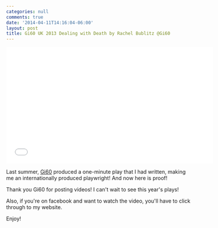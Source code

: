 ```yaml
---
categories: null
comments: true
date: '2014-04-11T14:16:04-06:00'
layout: post
title: Gi60 UK 2013 Dealing with Death by Rachel Bublitz @Gi60
---
```


<iframe width="560" height="315" src="//www.youtube.com/embed/UAP39hrlAiU" frameborder="0" allowfullscreen></iframe>

Last summer, [Gi60](http://gi60.blogspot.com/) produced a one-minute play that I had written, making me an internationally produced playwright! And now here is proof!

Thank you Gi60 for posting videos! I can't wait to see this year's plays!

Also, if you're on facebook and want to watch the video, you'll have to click through to my website.

Enjoy!